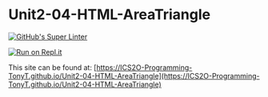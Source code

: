 # Unit2-04-HTML-AreaTriangle

[![GitHub's Super Linter](https://github.com/ICS2O-Programming-TonyT/Unit2-04-HTML-AreaTriangle/workflows/GitHub's%20Super%20Linter/badge.svg)](https://github.com/ICS2O-Programming-TonyT/Unit2-04-HTML-AreaTriangle/actions)


[![Run on Repl.it](https://repl.it/badge/github/ICS2O-Programming-TonyT/Unit2-04-HTML-AreaTriangle)](https://repl.it/github/ICS2O-Programming-TonyT/Unit2-04-HTML-AreaTriangle)


This site can be found at: [https://ICS2O-Programming-TonyT.github.io/Unit2-04-HTML-AreaTriangle](https://ICS2O-Programming-TonyT.github.io/Unit2-04-HTML-AreaTriangle)